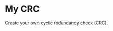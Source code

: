 # My CRC

<!-- [![Crate](https://img.shields.io/crates/v/mycrc.svg)](https://crates.io/crates/mycrc) -->
<!-- [![API](https://docs.rs/mycrc/badge.svg)](https://docs.rs/mycrc) -->

Create your own cyclic redundancy check (CRC).